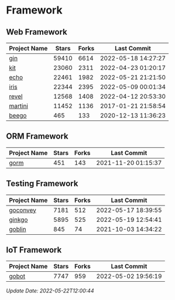 # Framework

## Web Framework
| Project Name | Stars | Forks | Last Commit |
| ------------ | ----- | ----- | ----------- |
| [gin](https://github.com/gin-gonic/gin) | 59410 | 6614 | 2022-05-18 14:27:27 |
| [kit](https://github.com/go-kit/kit) | 23060 | 2311 | 2022-04-23 01:20:17 |
| [echo](https://github.com/labstack/echo) | 22461 | 1982 | 2022-05-21 21:21:50 |
| [iris](https://github.com/kataras/iris) | 22344 | 2395 | 2022-05-09 00:01:34 |
| [revel](https://github.com/revel/revel) | 12568 | 1408 | 2022-04-12 20:53:30 |
| [martini](https://github.com/go-martini/martini) | 11452 | 1136 | 2017-01-21 21:58:54 |
| [beego](https://github.com/astaxie/beego) | 465 | 133 | 2020-12-13 11:36:23 |

## ORM Framework
| Project Name | Stars | Forks | Last Commit |
| ------------ | ----- | ----- | ----------- |
| [gorm](https://github.com/jinzhu/gorm) | 451 | 143 | 2021-11-20 01:15:37 |

## Testing Framework
| Project Name | Stars | Forks | Last Commit |
| ------------ | ----- | ----- | ----------- |
| [goconvey](https://github.com/smartystreets/goconvey) | 7181 | 512 | 2022-05-17 18:39:55 |
| [ginkgo](https://github.com/onsi/ginkgo) | 5895 | 525 | 2022-05-19 12:54:41 |
| [goblin](https://github.com/franela/goblin) | 845 | 74 | 2021-10-03 14:34:22 |

## IoT Framework
| Project Name | Stars | Forks | Last Commit |
| ------------ | ----- | ----- | ----------- |
| [gobot](https://github.com/hybridgroup/gobot) | 7747 | 959 | 2022-05-02 19:56:19 |

*Update Date: 2022-05-22T12:00:44*